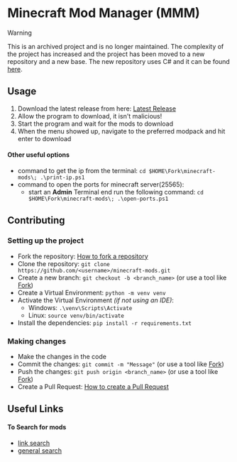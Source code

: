 # Minecraft Mod Manager (MMM)

> [!WARNING]
> This is an archived project and is no longer maintained.
> The complexity of the project has increased and the project has been moved to a new repository and a new base.
> The new repository uses C# and it can be found [here](https://github.com/kougen/mod-manager).

## Usage

1. Download the latest release from here: [Latest Release](https://github.com/joshika39/minecraft-mods/releases/latest)
2. Allow the program to download, it isn't malicious!
3. Start the program and wait for the mods to download
4. When the menu showed up, navigate to the preferred modpack and hit enter to download

#### Other useful options

- command to get the ip from the terminal: `cd $HOME\Fork\minecraft-mods\; .\print-ip.ps1`
- command to open the ports for minecraft server(25565):
  - start an **Admin** Terminal end run the following command: `cd $HOME\Fork\minecraft-mods\; .\open-ports.ps1`

## Contributing

### Setting up the project

- Fork the repository: [How to fork a repository](https://docs.github.com/en/get-started/quickstart/fork-a-repo)
- Clone the repository: `git clone https://github.com/<username>/minecraft-mods.git`
- Create a new branch: `git checkout -b <branch_name>` (or use a tool like [Fork](https://git-fork.com/))
- Create a Virtual Environment: `python -m venv venv`
- Activate the Virtual Environment *(if not using an IDE)*:
  - Windows: `.\venv\Scripts\Activate`
  - Linux: `source venv/bin/activate`
- Install the dependencies: `pip install -r requirements.txt`

### Making changes

- Make the changes in the code
- Commit the changes: `git commit -m "Message"` (or use a tool like [Fork](https://git-fork.com/))
- Push the changes: `git push origin <branch_name>` (or use a tool like [Fork](https://git-fork.com/))
- Create a Pull Request: [How to create a Pull Request](https://docs.github.com/en/get-started/quickstart/create-a-pull-request)

## Useful Links

#### To Search for mods

- [link search](https://www.curseforge.com/minecraft/mc-mods/mod_name/files/all?filter-game-version=2020709689%3A8203)
- [general search](https://www.curseforge.com/minecraft/mc-mods/search?category=&search=mode_name)
